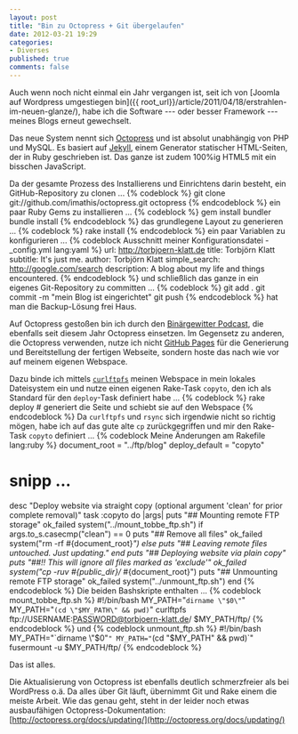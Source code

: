 ```yaml
---
layout: post
title: "Bin zu Octopress + Git übergelaufen"
date: 2012-03-21 19:29
categories: 
- Diverses
published: true
comments: false
---
```

Auch wenn noch nicht einmal ein Jahr vergangen ist, seit ich von 
[Joomla auf Wordpress umgestiegen bin]({{ root_url}}/article/2011/04/18/erstrahlen-im-neuen-glanze/), 
habe ich die Software --- oder besser Framework --- meines Blogs erneut gewechselt.

<!-- more -->

Das neue System nennt sich [Octopress](http://octopress.org) und ist absolut unabhängig von PHP und 
MySQL.
Es basiert auf [Jekyll](http://github.com/mojombo/jekyll), einem Generator statischer HTML-Seiten, 
der in Ruby geschrieben ist.
Das ganze ist zudem 100%ig HTML5 mit ein bisschen JavaScript.

Da der gesamte Prozess des Installierens und Einrichtens darin besteht, ein GitHub-Repository zu 
clonen ...
{% codeblock %}
git clone git://github.com/imathis/octopress.git octopress
{% endcodeblock %}
ein paar Ruby Gems zu installieren ...
{% codeblock %}
gem install bundler
bundle install
{% endcodeblock %}
das grundlegene Layout zu generieren ...
{% codeblock %}
rake install
{% endcodeblock %}
ein paar Variablen zu konfigurieren ...
{% codeblock Ausschnitt meiner Konfigurationsdatei - _config.yml lang:yaml %}
url: http://torbjoern-klatt.de
title: Torbjörn Klatt
subtitle: It's just me.
author: Torbjörn Klatt
simple_search: http://google.com/search
description: A blog about my life and things encountered.
{% endcodeblock %}
und schließlich das ganze in ein eigenes Git-Repository zu committen ...
{% codeblock %}
git add .
git commit -m "mein Blog ist eingerichtet"
git push
{% endcodeblock %}
hat man die Backup-Lösung frei Haus.

Auf Octopress gestoßen bin ich durch den [Binärgewitter Podcast](), die ebenfalls seit diesem Jahr
Octopress einsetzen.
Im Gegensetz zu anderen, die Octopress verwenden, nutze ich nicht 
[GitHub Pages](http://pages.github.com/) für die Generierung und Bereitstellung der fertigen 
Webseite, sondern hoste das nach wie vor auf meinem eigenen Webspace.

Dazu binde ich mittels [`curlftpfs`](http://curlftpfs.sourceforge.net/) meinen Webspace in mein 
lokales Dateisystem ein und nutze einen eigenen Rake-Task `copyto`, den ich als Standard für den
`deploy`-Task definiert habe ...
{% codeblock %}
rake deploy # generiert die Seite und schiebt sie auf den Webspace
{% endcodeblock %}
Da `curlftpfs` und `rsync` sich irgendwie nicht so richtig mögen, habe ich auf das gute alte `cp`
zurückgegriffen und mir den Rake-Task `copyto` definiert ...
{% codeblock Meine Änderungen am Rakefile lang:ruby %}
document_root  = "../ftp/blog"
deploy_default = "copyto"
# snipp ...
desc "Deploy website via straight copy (optional argument 'clean' for prior complete removal)"
task :copyto do |args|
  puts "## Mounting remote FTP storage"
  ok_failed system("../mount_tobbe_ftp.sh")
  if args.to_s.casecmp("clean") == 0
    puts "## Remove all files"
    ok_failed system("rm -rf #{document_root}*")
  else
    puts "## Leaving remote files untouched.
Just updating."
  end
  puts "## Deploying website via plain copy"
  puts "##!! This will ignore all files marked as 'exclude'"
  ok_failed system("cp -ruv #{public_dir}/* #{document_root}")
  puts "## Unmounting remote FTP storage"
  ok_failed system("../unmount_ftp.sh")
end
{% endcodeblock %}
Die beiden Bashskripte enthalten ...
{% codeblock mount_tobbe_ftp.sh %}
#!/bin/bash
MY_PATH="`dirname \"$0\"`"
MY_PATH="`(cd \"$MY_PATH\" && pwd)`"
curlftpfs ftp://USERNAME:PASSWORD@torbjoern-klatt.de/ $MY_PATH/ftp/
{% endcodeblock %}
und
{% codeblock unmount_ftp.sh %}
#!/bin/bash
MY_PATH="`dirname \"$0\"`"
MY_PATH="`(cd \"$MY_PATH\" && pwd)`"
fusermount -u $MY_PATH/ftp/
{% endcodeblock %}

Das ist alles.

Die Aktualisierung von Octopress ist ebenfalls deutlich schmerzfreier als bei WordPress o.ä.
Da alles über Git läuft, übernimmt Git und Rake einem die meiste Arbeit.
Wie das genau geht, steht in der leider noch etwas ausbaufähigen Octopress-Dokumentation:
[http://octopress.org/docs/updating/](http://octopress.org/docs/updating/)